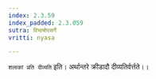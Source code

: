 ```yaml
---
index: 2.3.59
index_padded: 2.3.059
sutra: विभाषोपसर्गे
vritti: nyasa

---
```

`शलाकां प्रति दीव्यति` इति। अर्थान्तरे क्रीडादौ दीव्यतिर्वर्त्तते।।